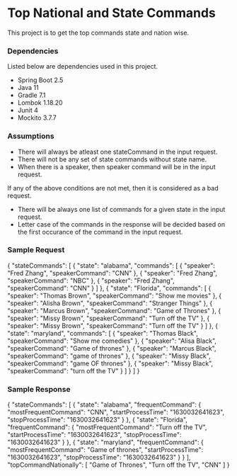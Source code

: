 # Top National and State Commands

This project is to get the top commands state and nation wise.

### Dependencies

Listed below are dependencies used in this project.
* Spring Boot 2.5
* Java 11
* Gradle 7.1
* Lombok 1.18.20
* Junit 4
* Mockito 3.7.7

### Assumptions
 * There will always be atleast one stateCommand in the input request.
 * There will not be any set of state commands without state name.
 * When there is a speaker, then speaker command will be in the input request. 

If any of the above conditions are not met, then it is considered as a bad request.

 * There will be always one list of commands for a given state in the input request.
 * Letter case of the commands in the response will be decided based on the first occurance of the command in the input request.


### Sample Request

{
    "stateCommands": [
        {
            "state": "alabama",
            "commands": [
                {
                    "speaker": "Fred Zhang",
                    "speakerCommand": "CNN"
                },
                {
                    "speaker": "Fred Zhang",
                    "speakerCommand": "NBC"
                },
                {
                    "speaker": "Fred Zhang",
                    "speakerCommand": "CNN"
                }
            ]
        },
        {
            "state": "Florida",
            "commands": [
                {
                    "speaker": "Thomas Brown",
                    "speakerCommand": "Show me movies"
                },
                {
                    "speaker": "Alisha Brown",
                    "speakerCommand": "Stranger Things"
                },
                {
                    "speaker": "Marcus Brown",
                    "speakerCommand": "Game of Thrones"
                },
                {
                    "speaker": "Missy Brown",
                    "speakerCommand": "Turn off the TV"
                },
                {
                    "speaker": "Missy Brown",
                    "speakerCommand": "Turn off the TV"
                }
            ]
        },
        {
            "state": "maryland",
            "commands": [
                {
                    "speaker": "Thomas Black",
                    "speakerCommand": "Show me comedies"
                },
                {
                    "speaker": "Alisa Black",
                    "speakerCommand": "Game of thrones"
                },
                {
                    "speaker": "Marcus Black",
                    "speakerCommand": "game of thrones"
                },
                {
                    "speaker": "Missy Black",
                    "speakerCommand": "game OF thrones"
                },
                {
                    "speaker": "Missy Black",
                    "speakerCommand": "turn off the TV"
                }
            ]
        }
    ]
}

### Sample Response

{
    "stateCommands": [
        {
            "state": "alabama",
            "frequentCommand": {
                "mostFrequentCommand": "CNN",
                "startProcessTime": "1630032641623",
                "stopProcessTime": "1630032641623"
            }
        },
        {
            "state": "Florida",
            "frequentCommand": {
                "mostFrequentCommand": "Turn off the TV",
                "startProcessTime": "1630032641623",
                "stopProcessTime": "1630032641623"
            }
        },
        {
            "state": "maryland",
            "frequentCommand": {
                "mostFrequentCommand": "Game of thrones",
                "startProcessTime": "1630032641623",
                "stopProcessTime": "1630032641623"
            }
        }
    ],
    "topCommandNationally": [
        "Game of Thrones",
        "Turn off the TV",
        "CNN"
    ]
}
